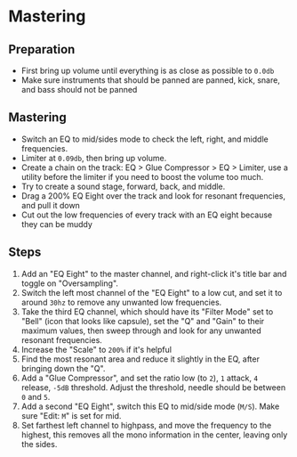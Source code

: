 # Mastering

## Preparation

- First bring up volume until everything is as close as possible to `0.0db`
- Make sure instruments that should be panned are panned, kick, snare, and bass should not be panned

## Mastering

- Switch an EQ to mid/sides mode to check the left, right, and middle frequencies.
- Limiter at `0.09db`, then bring up volume.
- Create a chain on the track: EQ > Glue Compressor > EQ > Limiter, use a utility before the limiter if you need to boost the volume too much.
- Try to create a sound stage, forward, back, and middle.
- Drag a 200% EQ Eight over the track and look for resonant frequencies, and pull it down
- Cut out the low frequencies of every track with an EQ eight because they can be muddy

## Steps

1. Add an "EQ Eight" to the master channel, and right-click it's title bar and toggle on "Oversampling".
2. Switch the left most channel of the "EQ Eight" to a low cut, and set it to around `30hz` to remove any unwanted low frequencies.
3. Take the third EQ channel, which should have its "Filter Mode" set to "Bell" (icon that looks like capsule), set the "Q" and "Gain" to their maximum values, then sweep through and look for any unwanted resonant frequencies.
4. Increase the "Scale" to `200%` if it's helpful
5. Find the most resonant area and reduce it slightly in the EQ, after bringing down the "Q".
6. Add a "Glue Compressor", and set the ratio low (to `2`), `1` attack, `4` release, `-5dB` threshold. Adjust the threshold, needle should be between `0` and `5`.
7. Add a second "EQ Eight", switch this EQ to mid/side mode (`M/S`). Make sure "Edit: `M`" is set for mid.
8. Set farthest left channel to highpass, and move the frequency to the highest, this removes all the mono information in the center, leaving only the sides.
